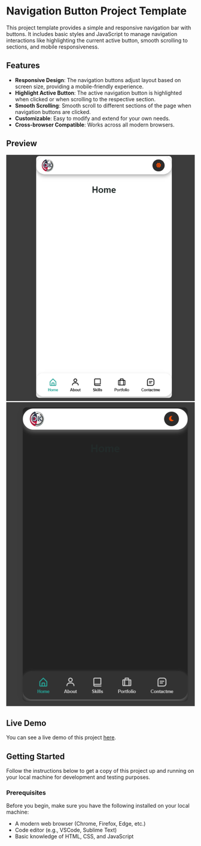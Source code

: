 # Navigation Button Project Template

This project template provides a simple and responsive navigation bar with buttons. It includes basic styles and JavaScript to manage navigation interactions like highlighting the current active button, smooth scrolling to sections, and mobile responsiveness.

## Features

- **Responsive Design**: The navigation buttons adjust layout based on screen size, providing a mobile-friendly experience.
- **Highlight Active Button**: The active navigation button is highlighted when clicked or when scrolling to the respective section.
- **Smooth Scrolling**: Smooth scroll to different sections of the page when navigation buttons are clicked.
- **Customizable**: Easy to modify and extend for your own needs.
- **Cross-browser Compatible**: Works across all modern browsers.

## Preview
![Navigation Button Project Screenshot](Navigation-Button/assets/SS/White_mode.png)
![Navigation Button Project Screenshot](Navigation-Button/assets/SS/Dark_Mode.png)

## Live Demo

You can see a live demo of this project [here](#).

## Getting Started

Follow the instructions below to get a copy of this project up and running on your local machine for development and testing purposes.

### Prerequisites

Before you begin, make sure you have the following installed on your local machine:

- A modern web browser (Chrome, Firefox, Edge, etc.)
- Code editor (e.g., VSCode, Sublime Text)
- Basic knowledge of HTML, CSS, and JavaScript


